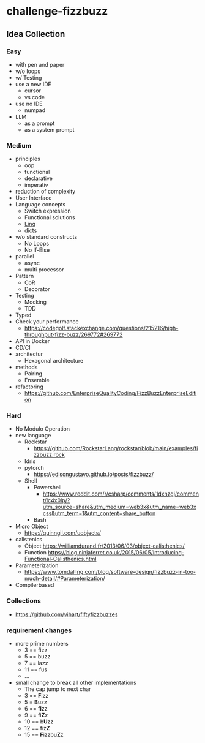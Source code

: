 # challenge-fizzbuzz
## Idea Collection
### Easy
- with pen and paper
- w/o loops
- w/ Testing
- use a new IDE
    - cursor
    - vs code
- use no IDE
    - numpad
- LLM
    - as a prompt
    - as a system prompt
### Medium
- principles
    - oop
    - functional
    - declarative
    - imperativ
- reduction of complexity
- User Interface
- Language concepts
    - Switch expression
    - Functional solutions
    - [Linq](https://www.reddit.com/r/csharp/comments/1dxnzgj/comment/lc3v29t/?utm_source=share&utm_medium=web3x&utm_name=web3xcss&utm_term=1&utm_content=share_button)
    - [dicts](https://www.reddit.com/r/csharp/comments/1dxnzgj/comment/lc3np7t/?utm_source=share&utm_medium=web3x&utm_name=web3xcss&utm_term=1&utm_content=share_button)
- w/o standard constructs
    - No Loops
    - No If-Else
- parallel
    - async
    - multi processor
- Pattern
    - CoR
    - Decorator
- Testing
    - Mocking
    - TDD
- Typed
- Check your performance
    - https://codegolf.stackexchange.com/questions/215216/high-throughput-fizz-buzz/269772#269772
- API in Docker
- CD/CI
- architectur
    - Hexagonal architecture
- methods
    - Pairing
    - Ensemble
- refactoring
    - https://github.com/EnterpriseQualityCoding/FizzBuzzEnterpriseEdition
### Hard
- No Modulo Operation
- new language
    - Rockstar
        - https://github.com/RockstarLang/rockstar/blob/main/examples/fizzbuzz.rock
    - Idris
    - pytorch
        - https://edisongustavo.github.io/posts/fizzbuzz/
    - Shell
        - Powershell
            - https://www.reddit.com/r/csharp/comments/1dxnzgj/comment/lc4x0lp/?utm_source=share&utm_medium=web3x&utm_name=web3xcss&utm_term=1&utm_content=share_button
        - Bash
- Micro Object
    - https://quinngil.com/uobjects/
- calistenics
    - Object https://williamdurand.fr/2013/06/03/object-calisthenics/
    - Function https://blog.ninjaferret.co.uk/2015/06/05/Introducing-Functional-Calisthenics.html 
- Parameterization
    - https://www.tomdalling.com/blog/software-design/fizzbuzz-in-too-much-detail/#Parameterization/
- Compilerbased
### Collections
- https://github.com/vihart/fiftyfizzbuzzes
### requirement changes
- more prime numbers
    - 3 == fizz
    - 5 == buzz
    - 7 == lazz
    - 11 == fus
    - ...
- small change to break all other implementations
    - The cap jump to next char
    - 3 == **F**izz
    - 5 = **B**uzz
    - 6 == f**I**zz
    - 9 == fi**Z**z
    - 10 == b**U**zz
    - 12 == fiz**Z**
    - 15 == **F**izzbu**Z**z
